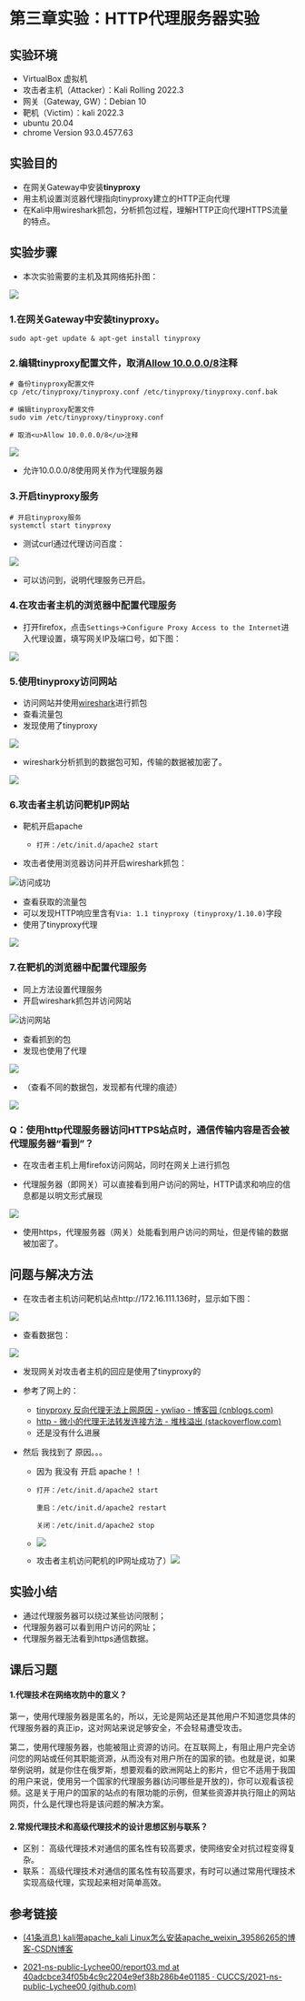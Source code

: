 # 第三章实验：HTTP代理服务器实验

## 实验环境

- VirtualBox 虚拟机
- 攻击者主机（Attacker）：Kali Rolling 2022.3
- 网关（Gateway, GW）：Debian 10
- 靶机（Victim）：kali 2022.3
- ubuntu 20.04
- chrome Version 93.0.4577.63

## 实验目的

- 在网关Gateway中安装**tinyproxy**
- 用主机设置浏览器代理指向tinyproxy建立的HTTP正向代理
- 在Kali中用wireshark抓包，分析抓包过程，理解HTTP正向代理HTTPS流量的特点。

## 实验步骤

- 本次实验需要的主机及其网络拓扑图：

![](images/网络拓扑图.png)

### 1.在网关Gateway中安装tinyproxy。

```
sudo apt-get update & apt-get install tinyproxy
```

### 2.编辑tinyproxy配置文件，取消<u>Allow 10.0.0.0/8</u>注释

```
# 备份tinyproxy配置文件
cp /etc/tinyproxy/tinyproxy.conf /etc/tinyproxy/tinyproxy.conf.bak

# 编辑tinyproxy配置文件
sudo vim /etc/tinyproxy/tinyproxy.conf

# 取消<u>Allow 10.0.0.0/8</u>注释
```

![](images/取消注释.png)

- 允许10.0.0.0/8使用网关作为代理服务器

### 3.开启tinyproxy服务

```
# 开启tinyproxy服务
systemctl start tinyproxy
```

- 测试curl通过代理访问百度：

![](images/通过代理可以访问服务器.png)

- 可以访问到，说明代理服务已开启。

### 4.在攻击者主机的浏览器中配置代理服务

- 打开firefox，点击`Settings`->`Configure Proxy Access to the Internet`进入代理设置，填写网关IP及端口号，如下图：

![](images/proxy.png)

### 5.使用tinyproxy访问网站

- 访问网站并使用<u>wireshark</u>进行抓包
- 查看流量包
- 发现使用了tinyproxy

![](images/攻击者使用了代理.png)

- wireshark分析抓到的数据包可知，传输的数据被加密了。

![](images/加密数据.png)

### 6.攻击者主机访问靶机IP网站

- 靶机开启apache

  - ```
    打开：/etc/init.d/apache2 start
    ```

- 攻击者使用浏览器访问并开启wireshark抓包：

![访问成功](images/访问成功.png)

- 查看获取的流量包
- 可以发现HTTP响应里含有`Via: 1.1 tinyproxy (tinyproxy/1.10.0)`字段
- 使用了tinyproxy代理

![](images/via.png)

### 7.在靶机的浏览器中配置代理服务

- 同上方法设置代理服务
- 开启wireshark抓包并访问网站

![访问网站](images/访问网站.png)

- 查看抓到的包
- 发现也使用了代理

![](images/靶机使用了代理.png)

- （查看不同的数据包，发现都有代理的痕迹）

![](C:\Users\17124\Desktop\第三章实验\images\代理.png)

### Q：使用http代理服务器访问HTTPS站点时，通信传输内容是否会被代理服务器“看到”？

- 在攻击者主机上用firefox访问网站，同时在网关上进行抓包

- 代理服务器（即网关）可以直接看到用户访问的网址，HTTP请求和响应的信息都是以明文形式展现

![](images/明文.png)

- 使用https，代理服务器（网关）处能看到用户访问的网址，但是传输的数据被加密了。

## 问题与解决方法

- 在攻击者主机访问靶机站点http://172.16.111.136时，显示如下图：

![](images/连接失败.png)

- 查看数据包：

![](C:\Users\17124\Desktop\第三章实验\images\代理.png)

- 发现网关对攻击者主机的回应是使用了tinyproxy的

- 参考了网上的：

  - [tinyproxy 反向代理无法上网原因 - ywliao - 博客园 (cnblogs.com)](https://www.cnblogs.com/ywliao/p/10885461.html)
  - [http - 微小的代理无法转发连接方法 - 堆栈溢出 (stackoverflow.com)](https://stackoverflow.com/questions/36214703/tinyproxy-unable-to-forward-connect-methods)
  - 还是没有什么进展

- 然后 我找到了 原因。。。

  - 因为 我没有 开启 apache！！

  - ```
    打开：/etc/init.d/apache2 start
    
    重启：/etc/init.d/apache2 restart
    
    关闭：/etc/init.d/apache2 stop
    ```

  - ![](images/开启靶机的apache.png)

  - 攻击者主机访问靶机的IP网址成功了）![](images/访问成功.png)

## 实验小结

- 通过代理服务器可以绕过某些访问限制；
- 代理服务器可以看到用户访问的网址；
- 代理服务器无法看到https通信数据。

## 课后习题

#### 1.代理技术在网络攻防中的意义？

第一，使用代理服务器是匿名的，所以，无论是网站还是其他用户不知道您具体的代理服务器的真正ip，这对网站来说足够安全，不会轻易遭受攻击。

第二，使用代理服务器，也能被阻止资源的访问。在互联网上，有阻止用户完全访问您的网站或任何其职能资源，从而没有对用户所在的国家的锁。也就是说，如果举例说明，就是你住在俄罗斯，想要观看的欧洲网站上的影片，但它不适用于我国的用户来说，使用另一个国家的代理服务器(访问哪些是开放的)，你可以观看该视频。这是关于用户的国家的站点的有限功能的示例，但某些资源并执行阻止的网站网页，什么是代理也将是该问题的解决方案。

#### 2.常规代理技术和高级代理技术的设计思想区别与联系？

- 区别： 高级代理技术对通信的匿名性有较高要求，使⽹络安全对抗过程变得复杂。
- 联系： 高级代理技术对通信的匿名性有较高要求，有时可以通过常用代理技术实现高级代理，实现起来相对简单高效。

## 参考链接

- [(41条消息) kali带apache_kali Linux怎么安装apache_weixin_39586265的博客-CSDN博客](https://blog.csdn.net/weixin_39586265/article/details/112951260?spm=1001.2101.3001.6661.1&utm_medium=distribute.pc_relevant_t0.none-task-blog-2~default~CTRLIST~Rate-1-112951260-blog-121547739.pc_relevant_multi_platform_whitelistv3&depth_1-utm_source=distribute.pc_relevant_t0.none-task-blog-2~default~CTRLIST~Rate-1-112951260-blog-121547739.pc_relevant_multi_platform_whitelistv3&utm_relevant_index=1)

- [2021-ns-public-Lychee00/report03.md at 40adcbce34f05b4c9c2204e9ef38b286b4e01185 · CUCCS/2021-ns-public-Lychee00 (github.com)](https://github.com/CUCCS/2021-ns-public-Lychee00/blob/40adcbce34f05b4c9c2204e9ef38b286b4e01185/chap0x03/report03.md)